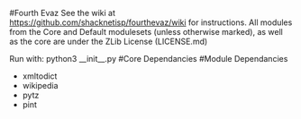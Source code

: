#Fourth Evaz
See the wiki at https://github.com/shacknetisp/fourthevaz/wiki for instructions.
All modules from the Core and Default modulesets (unless otherwise marked), as well as the core are under the ZLib License (LICENSE.md)

Run with: python3 \_\_init\_\_.py
#Core Dependancies
#Module Dependancies
* xmltodict
* wikipedia
* pytz
* pint
